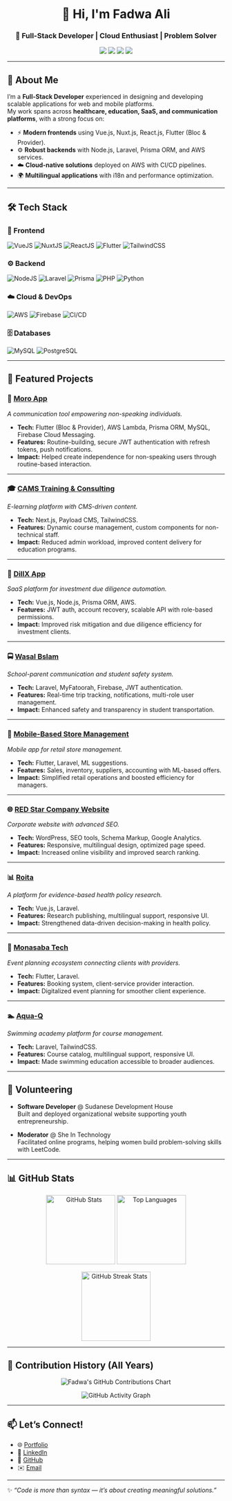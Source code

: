 <h1 align="center">👋 Hi, I'm Fadwa Ali</h1>
<h3 align="center">🚀 Full-Stack Developer | Cloud Enthusiast | Problem Solver</h3>

<p align="center">
  <a href="mailto:fadwa.ali20@gmail.com"><img src="https://img.shields.io/badge/Email-fadwa.ali20%40gmail.com-red?style=for-the-badge&logo=gmail"></a>
  <a href="https://linkedin.com/in/fadwa-ali"><img src="https://img.shields.io/badge/LinkedIn-fadwa--ali-blue?style=for-the-badge&logo=linkedin"></a>
  <a href="https://github.com/Fadwahigga"><img src="https://img.shields.io/badge/GitHub-Fadwahigga-black?style=for-the-badge&logo=github"></a>
  <a href="https://fadwaali.netlify.app"><img src="https://img.shields.io/badge/Portfolio-fadwaali.netlify.app-green?style=for-the-badge&logo=vercel"></a>
</p>

---

## 📝 About Me

I’m a **Full-Stack Developer** experienced in designing and developing scalable applications for web and mobile platforms.  
My work spans across **healthcare, education, SaaS, and communication platforms**, with a strong focus on:  

- ⚡ **Modern frontends** using Vue.js, Nuxt.js, React.js, Flutter (Bloc & Provider).  
- ⚙️ **Robust backends** with Node.js, Laravel, Prisma ORM, and AWS services.  
- ☁️ **Cloud-native solutions** deployed on AWS with CI/CD pipelines.  
- 🌍 **Multilingual applications** with i18n and performance optimization.  

---

## 🛠️ Tech Stack

### 🎨 Frontend
![VueJS](https://img.shields.io/badge/Vue.js-35495E?style=for-the-badge&logo=vue.js&logoColor=4FC08D)
![NuxtJS](https://img.shields.io/badge/Nuxt.js-00DC82?style=for-the-badge&logo=nuxt.js&logoColor=white)
![ReactJS](https://img.shields.io/badge/React-20232a?style=for-the-badge&logo=react&logoColor=61dafb)
![Flutter](https://img.shields.io/badge/Flutter-02569B?style=for-the-badge&logo=flutter&logoColor=white)
![TailwindCSS](https://img.shields.io/badge/Tailwind_CSS-38b2ac?style=for-the-badge&logo=tailwind-css&logoColor=white)

### ⚙️ Backend
![NodeJS](https://img.shields.io/badge/Node.js-43853D?style=for-the-badge&logo=node.js&logoColor=white)
![Laravel](https://img.shields.io/badge/Laravel-fb503b?style=for-the-badge&logo=laravel&logoColor=white)
![Prisma](https://img.shields.io/badge/Prisma-0C344B?style=for-the-badge&logo=prisma&logoColor=white)
![PHP](https://img.shields.io/badge/PHP-777BB4?style=for-the-badge&logo=php&logoColor=white)
![Python](https://img.shields.io/badge/Python-3776AB?style=for-the-badge&logo=python&logoColor=white)

### ☁️ Cloud & DevOps
![AWS](https://img.shields.io/badge/AWS-FF9900?style=for-the-badge&logo=amazonaws&logoColor=white)
![Firebase](https://img.shields.io/badge/Firebase-FFCA28?style=for-the-badge&logo=firebase&logoColor=black)
![CI/CD](https://img.shields.io/badge/CI/CD-blue?style=for-the-badge&logo=githubactions&logoColor=white)

### 🗄️ Databases
![MySQL](https://img.shields.io/badge/MySQL-4479a1?style=for-the-badge&logo=mysql&logoColor=white)
![PostgreSQL](https://img.shields.io/badge/PostgreSQL-316192?style=for-the-badge&logo=postgresql&logoColor=white)

---

## 🚀 Featured Projects

### 🧩 [Moro App](https://moroapp.ca)  
_A communication tool empowering non-speaking individuals._  
- **Tech:** Flutter (Bloc & Provider), AWS Lambda, Prisma ORM, MySQL, Firebase Cloud Messaging.  
- **Features:** Routine-building, secure JWT authentication with refresh tokens, push notifications.  
- **Impact:** Helped create independence for non-speaking users through routine-based interaction.

---

### 🎓 [CAMS Training & Consulting](https://cams-kw.com)  
_E-learning platform with CMS-driven content._  
- **Tech:** Next.js, Payload CMS, TailwindCSS.  
- **Features:** Dynamic course management, custom components for non-technical staff.  
- **Impact:** Reduced admin workload, improved content delivery for education programs.

---

### 💼 [DillX App](https://app.dillx.com/sign-in)  
_SaaS platform for investment due diligence automation._  
- **Tech:** Vue.js, Node.js, Prisma ORM, AWS.  
- **Features:** JWT auth, account recovery, scalable API with role-based permissions.  
- **Impact:** Improved risk mitigation and due diligence efficiency for investment clients.

---

### 🚍 [Wasal Bslam](https://arvsf.com/)  
_School-parent communication and student safety system._  
- **Tech:** Laravel, MyFatoorah, Firebase, JWT authentication.  
- **Features:** Real-time trip tracking, notifications, multi-role user management.  
- **Impact:** Enhanced safety and transparency in student transportation.

---

### 🏪 [Mobile-Based Store Management](https://github.com/Fadwahigga/Mobile-Based-Store-Management-System)  
_Mobile app for retail store management._  
- **Tech:** Flutter, Laravel, ML suggestions.  
- **Features:** Sales, inventory, suppliers, accounting with ML-based offers.  
- **Impact:** Simplified retail operations and boosted efficiency for managers.

---

### 🌐 [RED Star Company Website](https://rsl.com.sa/)  
_Corporate website with advanced SEO._  
- **Tech:** WordPress, SEO tools, Schema Markup, Google Analytics.  
- **Features:** Responsive, multilingual design, optimized page speed.  
- **Impact:** Increased online visibility and improved search ranking.

---

### 📊 [Roita](https://www.roita.org/)  
_A platform for evidence-based health policy research._  
- **Tech:** Vue.js, Laravel.  
- **Features:** Research publishing, multilingual support, responsive UI.  
- **Impact:** Strengthened data-driven decision-making in health policy.

---

### 🎉 [Monasaba Tech](https://monasbatech.com/)  
_Event planning ecosystem connecting clients with providers._  
- **Tech:** Flutter, Laravel.  
- **Features:** Booking system, client-service provider interaction.  
- **Impact:** Digitalized event planning for smoother client experience.

---

### 🏊 [Aqua-Q](https://aqua-q.com/en/)  
_Swimming academy platform for course management._  
- **Tech:** Laravel, TailwindCSS.  
- **Features:** Course catalog, multilingual support, responsive UI.  
- **Impact:** Made swimming education accessible to broader audiences.

---

## 🌱 Volunteering

- **Software Developer** @ Sudanese Development House  
  Built and deployed organizational website supporting youth entrepreneurship.  

- **Moderator** @ She In Technology  
  Facilitated online programs, helping women build problem-solving skills with LeetCode.

---

## 📊 GitHub Stats

<p align="center">
  <img src="https://github-readme-stats.vercel.app/api?username=Fadwahigga&show_icons=true&theme=radical&include_all_commits=true" alt="GitHub Stats" height="160"/>
  <img src="https://github-readme-stats.vercel.app/api/top-langs/?username=Fadwahigga&layout=compact&theme=radical" alt="Top Languages" height="160"/>
</p>

<p align="center">
  <img src="https://streak-stats.demolab.com?user=Fadwahigga&theme=radical&hide_border=true" alt="GitHub Streak Stats" height="160"/>
</p>

---

## 📆 Contribution History (All Years)

<p align="center">
  <img src="https://ghchart.rshah.org/Fadwahigga" alt="Fadwa's GitHub Contributions Chart" />
</p>

<p align="center">
  <img src="https://github-readme-activity-graph.vercel.app/graph?username=Fadwahigga&theme=radical" alt="GitHub Activity Graph"/>
</p>

---

## 📫 Let’s Connect!

- 🌐 [Portfolio](https://fadwaali.netlify.app)  
- 💼 [LinkedIn](https://linkedin.com/in/fadwa-ali)  
- 🐙 [GitHub](https://github.com/Fadwahigga)  
- ✉️ [Email](mailto:fadwa.ali20@gmail.com)  

---

✨ *“Code is more than syntax — it’s about creating meaningful solutions.”*  
